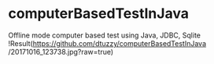 # computerBasedTestInJava
Offline mode computer based test using Java, JDBC, Sqlite
!Result(https://github.com/dtuzzy/computerBasedTestInJava
/20171016_123738.jpg?raw=true)

